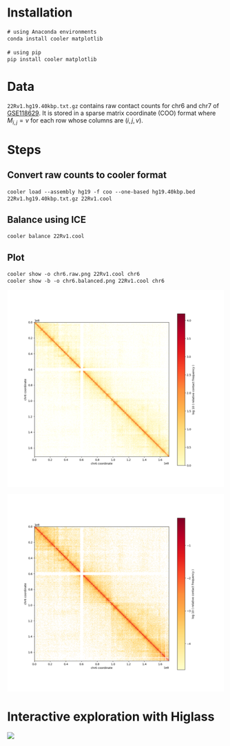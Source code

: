 ---
---
# Installation

```shell
# using Anaconda environments
conda install cooler matplotlib

# using pip
pip install cooler matplotlib
```

# Data

`22Rv1.hg19.40kbp.txt.gz` contains raw contact counts for chr6 and chr7 of [GSE118629](https://ncbi.nln.gov/geo/GSE118629).
It is stored in a sparse matrix coordinate (COO) format where $M_{i,j} = v$ for each row whose columns are $(i, j, v)$.

# Steps

## Convert raw counts to cooler format

```shell
cooler load --assembly hg19 -f coo --one-based hg19.40kbp.bed 22Rv1.hg19.40kbp.txt.gz 22Rv1.cool
```

## Balance using ICE

```shell
cooler balance 22Rv1.cool
```

## Plot

```shell
cooler show -o chr6.raw.png 22Rv1.cool chr6
cooler show -b -o chr6.balanced.png 22Rv1.cool chr6
```

![Raw contact matrix](22Rv1.chr6.raw.png)

![Balanced contact matrix](22Rv1.chr6.balanced.png)

# Interactive exploration with Higlass

![](http://higlass.io/l/?d=YE8GZYBBSsaBErYopy8_9g)
